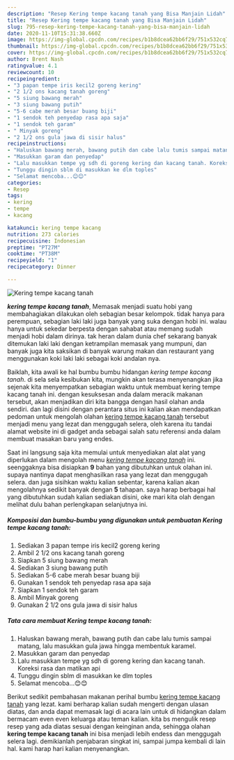 ```yaml
---
description: "Resep Kering tempe kacang tanah yang Bisa Manjain Lidah"
title: "Resep Kering tempe kacang tanah yang Bisa Manjain Lidah"
slug: 795-resep-kering-tempe-kacang-tanah-yang-bisa-manjain-lidah
date: 2020-11-10T15:31:38.660Z
image: https://img-global.cpcdn.com/recipes/b1b8dcea62bb6f29/751x532cq70/kering-tempe-kacang-tanah-foto-resep-utama.jpg
thumbnail: https://img-global.cpcdn.com/recipes/b1b8dcea62bb6f29/751x532cq70/kering-tempe-kacang-tanah-foto-resep-utama.jpg
cover: https://img-global.cpcdn.com/recipes/b1b8dcea62bb6f29/751x532cq70/kering-tempe-kacang-tanah-foto-resep-utama.jpg
author: Brent Nash
ratingvalue: 4.1
reviewcount: 10
recipeingredient:
- "3 papan tempe iris kecil2 goreng kering"
- "2 1/2 ons kacang tanah goreng"
- "5 siung bawang merah"
- "3 siung bawang putih"
- "5-6 cabe merah besar buang biji"
- "1 sendok teh penyedap rasa apa saja"
- "1 sendok teh garam"
- " Minyak goreng"
- "2 1/2 ons gula jawa di sisir halus"
recipeinstructions:
- "Haluskan bawang merah, bawang putih dan cabe lalu tumis sampai matang, lalu masukkan gula jawa hingga membentuk karamel."
- "Masukkan garam dan penyedap"
- "Lalu masukkan tempe yg sdh di goreng kering dan kacang tanah. Koreksi rasa dan matikan api"
- "Tunggu dingin sblm di masukkan ke dlm toples"
- "Selamat mencoba...😊😊"
categories:
- Resep
tags:
- kering
- tempe
- kacang

katakunci: kering tempe kacang 
nutrition: 273 calories
recipecuisine: Indonesian
preptime: "PT27M"
cooktime: "PT38M"
recipeyield: "1"
recipecategory: Dinner

---
```



![Kering tempe kacang tanah](https://img-global.cpcdn.com/recipes/b1b8dcea62bb6f29/751x532cq70/kering-tempe-kacang-tanah-foto-resep-utama.jpg)

<b><i>kering tempe kacang tanah</i></b>, Memasak menjadi suatu hobi yang membahagiakan dilakukan oleh sebagian besar kelompok. tidak hanya para perempuan, sebagian laki laki juga banyak yang suka dengan hobi ini. walau hanya untuk sekedar berpesta dengan sahabat atau memang sudah menjadi hobi dalam dirinya. tak heran dalam dunia chef sekarang banyak ditemukan laki laki dengan ketrampilan memasak yang mumpuni, dan banyak juga kita saksikan di banyak warung makan dan restaurant yang menggunakan koki laki laki sebagai koki andalan nya.



Baiklah, kita awali ke hal bumbu bumbu hidangan <i>kering tempe kacang tanah</i>. di sela sela kesibukan kita, mungkin akan terasa menyenangkan jika sejenak kita menyempatkan sebagian waktu untuk membuat kering tempe kacang tanah ini. dengan kesuksesan anda dalam meracik makanan tersebut, akan menjadikan diri kita bangga dengan hasil olahan anda sendiri. dan lagi disini dengan perantara situs ini kalian akan mendapatkan pedoman untuk mengolah olahan <u>kering tempe kacang tanah</u> tersebut menjadi menu yang lezat dan menggugah selera, oleh karena itu tandai alamat website ini di gadget anda sebagai salah satu referensi anda dalam membuat masakan baru yang endes.


Saat ini langsung saja kita memulai untuk menyediakan alat alat yang diperlukan dalam mengolah menu <u><i>kering tempe kacang tanah</i></u> ini. seenggaknya bisa disiapkan <b>9</b> bahan yang dibutuhkan untuk olahan ini. supaya nantinya dapat menghasilkan rasa yang lezat dan menggugah selera. dan juga sisihkan waktu kalian sebentar, karena kalian akan mengolahnya sedikit banyak dengan <b>5</b> tahapan. saya harap berbagai hal yang dibutuhkan sudah kalian sediakan disini, oke mari kita olah dengan melihat dulu bahan perlengkapan selanjutnya ini.

<!--inarticleads1-->

##### Komposisi dan bumbu-bumbu yang digunakan untuk pembuatan Kering tempe kacang tanah:

1. Sediakan 3 papan tempe iris kecil2 goreng kering
1. Ambil 2 1/2 ons kacang tanah goreng
1. Siapkan 5 siung bawang merah
1. Sediakan 3 siung bawang putih
1. Sediakan 5-6 cabe merah besar buang biji
1. Gunakan 1 sendok teh penyedap rasa apa saja
1. Siapkan 1 sendok teh garam
1. Ambil  Minyak goreng
1. Gunakan 2 1/2 ons gula jawa di sisir halus




<!--inarticleads2-->

##### Tata cara membuat Kering tempe kacang tanah:

1. Haluskan bawang merah, bawang putih dan cabe lalu tumis sampai matang, lalu masukkan gula jawa hingga membentuk karamel.
1. Masukkan garam dan penyedap
1. Lalu masukkan tempe yg sdh di goreng kering dan kacang tanah. Koreksi rasa dan matikan api
1. Tunggu dingin sblm di masukkan ke dlm toples
1. Selamat mencoba...😊😊




Berikut sedikit pembahasan makanan perihal bumbu <u>kering tempe kacang tanah</u> yang lezat. kami berharap kalian sudah mengerti dengan ulasan diatas, dan anda dapat memasak lagi di acara lain untuk di hidangkan dalam bermacam even even keluarga atau teman kalian. kita bs mengulik resep resep yang ada diatas sesuai dengan keinginan anda, sehingga olahan <b>kering tempe kacang tanah</b> ini bisa menjadi lebih endess dan menggugah selera lagi. demikianlah penjabaran singkat ini, sampai jumpa kembali di lain hal. kami harap hari kalian menyenangkan.
